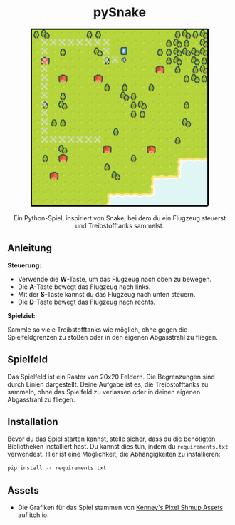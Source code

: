 <h1 align="center">pySnake</h1>

<p align="center">
  <img src="images/screenshot.png" alt="Game Screenshot" width="400" height="400">
</p>

<p align="center">Ein Python-Spiel, inspiriert von Snake, bei dem du ein Flugzeug steuerst und Treibstofftanks sammelst.</p>

## Anleitung

**Steuerung:**

- Verwende die **W**-Taste, um das Flugzeug nach oben zu bewegen.
- Die **A**-Taste bewegt das Flugzeug nach links.
- Mit der **S**-Taste kannst du das Flugzeug nach unten steuern.
- Die **D**-Taste bewegt das Flugzeug nach rechts.

**Spielziel:**

Sammle so viele Treibstofftanks wie möglich, ohne gegen die Spielfeldgrenzen zu stoßen oder in den eigenen Abgasstrahl zu fliegen.

## Spielfeld

Das Spielfeld ist ein Raster von 20x20 Feldern. Die Begrenzungen sind durch Linien dargestellt. Deine Aufgabe ist es, die Treibstofftanks zu sammeln, ohne das Spielfeld zu verlassen oder in deinen eigenen Abgasstrahl zu fliegen.

## Installation

Bevor du das Spiel starten kannst, stelle sicher, dass du die benötigten Bibliotheken installiert hast. Du kannst dies tun, indem du `requirements.txt` verwendest. Hier ist eine Möglichkeit, die Abhängigkeiten zu installieren:

```bash
pip install -r requirements.txt
```

## Assets

- Die Grafiken für das Spiel stammen von [Kenney's Pixel Shmup Assets](https://kenney-assets.itch.io/pixel-shmup) auf itch.io.